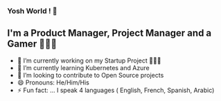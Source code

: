 ### Yosh  World ! 👋

## I'm a Product Manager, Project Manager and a Gamer 👨🏽‍💻
- 🔭 I’m currently working on my Startup Project 👷🏾‍♂️
- 🌱 I’m currently learning Kubernetes and Azure
- 🚀 I’m looking to contribute to Open Source projects
- 😄 Pronouns: He/Him/His
- ⚡ Fun fact: ... I speak 4 languages ( English, French, Spanish, Arabic)
